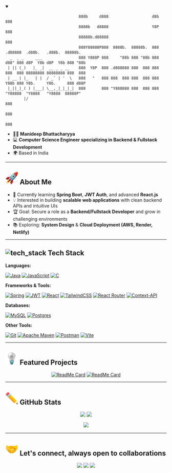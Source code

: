 <!-- Banner / Cover Image (Optional) -->
<details open>
  <summary></summary>
<p align="center">

```
                                888b     d888                   d8b      888                            
                                8888b   d8888                   Y8P      888                            
                                88888b.d88888                            888                            
                                888Y88888P888  8888b.  88888b.  888  .d88888  .d88b.   .d88b.  88888b.  
  _  _ _     ___                888 Y888P 888     "88b 888 "88b 888 d88" 888 d8P  Y8b d8P  Y8b 888 "88b 
 | || (_)   |_ _|  __ _ _ __    888  Y8P  888 .d888888 888  888 888 888  888 88888888 88888888 888  888 
 | __ | |_   | |  / _` | '  \   888   "   888 888  888 888  888 888 Y88b 888 Y8b.     Y8b.     888 d88P 
 |_||_|_( ) |___| \__,_|_|_|_|  888       888 "Y888888 888  888 888  "Y88888  "Y8888   "Y8888  88888P"  
        |/                                                                                     888      
                                                                                               888      
                                                                                               888      
```
  
</p>
</details>

- 🧑🏻 **Manideep Bhattacharyya**
- 💻 **Computer Science Engineer specializing in Backend & Fullstack Development**  
- 🌍 Based in India

---

## <img src="src/assets/Rocket.gif" alt="amout_me" height="40" /> About Me  
- 🌱 Currently learning **Spring Boot**, **JWT Auth**, and advanced **React.js**
- 💡 Interested in building **scalable web applications** with clean backend APIs and intuitive UIs
- 🏆 Goal: Secure a role as a **Backend/Fullstack Developer** and grow in challenging environments
- 📚 Exploring: **System Design** & **Cloud Deployment (AWS, Render, Netlify)**

---

## <img src="src/assets/Settings.gif" alt="tech_stack" height="40" /> Tech Stack  

  
**Languages:**

[![Java](https://img.shields.io/badge/java-%23ED8B00.svg?style=for-the-badge&logo=openjdk&logoColor=white)](https://docs.oracle.com/en/java/)
[![JavaScript](https://img.shields.io/badge/javascript-%23323330.svg?style=for-the-badge&logo=javascript&logoColor=%23F7DF1E)](https://developer.mozilla.org/en-US/docs/Web/JavaScript)
[![C](https://img.shields.io/badge/c-%2300599C.svg?style=for-the-badge&logo=c&logoColor=white)](https://devdocs.io/c/)

**Frameworks & Tools:**
  
[![Spring](https://img.shields.io/badge/spring%20boot-%236DB33F.svg?style=for-the-badge&logo=spring&logoColor=white)](https://docs.spring.io/spring-boot/docs/3.2.5/reference/htmlsingle/)
[![JWT](https://img.shields.io/badge/JWT-black?style=for-the-badge&logo=JSON%20web%20tokens)](https://www.jwt.io/introduction)
[![React](https://img.shields.io/badge/react-%2320232a.svg?style=for-the-badge&logo=react&logoColor=%2361DAFB)](https://react.dev/reference/react)
[![TailwindCSS](https://img.shields.io/badge/tailwindcss-%2338B2AC.svg?style=for-the-badge&logo=tailwind-css&logoColor=white)](https://tailwindcss.com/docs/installation/using-vite)
[![React Router](https://img.shields.io/badge/React_Router-CA4245?style=for-the-badge&logo=react-router&logoColor=white)](https://reactrouter.com/home)
[![Context-API](https://img.shields.io/badge/Context--Api-000000?style=for-the-badge&logo=react)](https://react.dev/reference/react/useContext)

**Databases:**
  
[![MySQL](https://img.shields.io/badge/mysql-4479A1.svg?style=for-the-badge&logo=mysql&logoColor=white)](https://dev.mysql.com/doc/)
[![Postgres](https://img.shields.io/badge/postgresSQL-%23316192.svg?style=for-the-badge&logo=postgresql&logoColor=white)](https://www.postgresql.org/docs/)

**Other Tools:**
  
[![Git](https://img.shields.io/badge/git-%23F05033.svg?style=for-the-badge&logo=git&logoColor=white)](https://git-scm.com/docs)
[![Apache Maven](https://img.shields.io/badge/Apache%20Maven-C71A36?style=for-the-badge&logo=Apache%20Maven&logoColor=white)](https://maven.apache.org/guides/index.html)
[![Postman](https://img.shields.io/badge/Postman-%23FF6C37.svg?style=for-the-badge&logo=postman&logoColor=white)](https://learning.postman.com/docs/introduction/overview/)
[![Vite](https://img.shields.io/badge/vite-%23646CFF.svg?style=for-the-badge&logo=vite&logoColor=white)](https://vite.dev/guide/)

---

## <img src="src/assets/Light Bulb.gif" alt="pin_project" height="40" /> Featured Projects

<div align="center">

[![ReadMe Card](https://github-readme-stats.vercel.app/api/pin/?username=Manideep-X&repo=Spend-Guide-Frontend&theme=github_dark)](https://github.com/Manideep-X/Spend-Guide-Frontend)
[![ReadMe Card](https://github-readme-stats.vercel.app/api/pin/?username=Manideep-X&repo=Spend-Guide-Backend&theme=github_dark)](https://github.com/Manideep-X/Spend-Guide-Backend)
  
</div>

---

## <img src="src/assets/Pencil.gif" alt="github_stats" height="40" /> GitHub Stats

<p align="center">
  
  <img src="https://github-readme-stats.vercel.app/api?username=Manideep-X&theme=github_dark&hide_border=false&include_all_commits=false&count_private=false&format=png" height="160" />
  <img src="https://github-readme-stats.vercel.app/api/top-langs/?username=Manideep-X&theme=github_dark&hide_border=false&include_all_commits=false&count_private=false&layout=compact&format=png" height="160" />
  
</p>

<p align="center">
  <img src="https://nirzak-streak-stats.vercel.app/?user=Manideep-X&theme=github_dark&hide_border=false&format=png" height="160" />
</p>

---

## <img src="src/assets/Handshake.gif" alt="social_links" height="40" /> Let's connect, always open to collaborations

<p align="center">
  <a href="https://www.linkedin.com/in/manideep-bhattacharyya-9ab78b20b/"><img src="https://img.shields.io/badge/linkedin-%230077B5.svg?style=for-the-badge&logo=linkedin&logoColor=white"/></a>
  <a href="mailto:manideepbhattacharyya2002@gmail.com"><img src="https://img.shields.io/badge/Gmail-D14836?style=for-the-badge&logo=gmail&logoColor=white"/></a>
  <a href="https://github.com/Manideep-X"><img src="https://img.shields.io/badge/github-%23121011.svg?style=for-the-badge&logo=github&logoColor=white"/></a>
</p>
